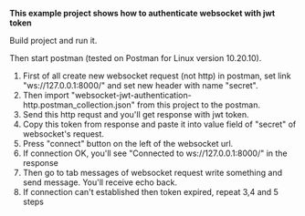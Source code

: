 **This example project shows how to authenticate websocket with jwt token**

Build project and run it.

Then start postman (tested on Postman for Linux version 10.20.10).

1. First of all create new websocket request (not http) in postman, set link "ws://127.0.0.1:8000/" and set new header with name "secret".
2. Then import "websocket-jwt-authentication-http.postman_collection.json" from this project to the postman. 
3. Send this http requst and you'll get response with jwt token. 
4. Copy this token from response and paste it into value field of "secret" of websocket's request.
5. Press "connect" button on the left of the websocket url.
6. If connection OK, you'll see "Connected to ws://127.0.0.1:8000/" in the response
7. Then go to tab messages of websocket request write something and send message. You'll receive echo back.
8. If connection can't established then token expired, repeat 3,4 and 5 steps


